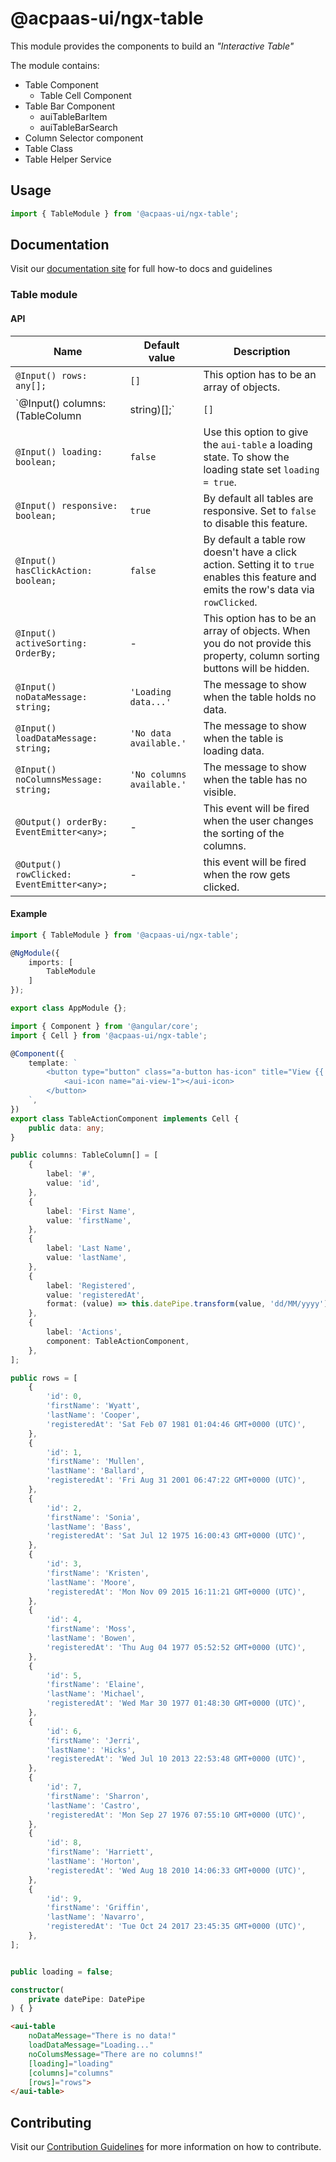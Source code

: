 # @acpaas-ui/ngx-table

This module provides the components to build an *"Interactive Table"*

The module contains:
- Table Component
    - Table Cell Component
- Table Bar Component
    - auiTableBarItem
    - auiTableBarSearch
- Column Selector component
- Table Class
- Table Helper Service

## Usage

```typescript
import { TableModule } from '@acpaas-ui/ngx-table';
```

## Documentation

Visit our [documentation site](https://antwerp-ui.digipolis.be/) for full how-to docs and guidelines

### Table module

#### API

| Name         | Default value | Description |
| -----------  | ------ | -------------------------- |
| `@Input() rows: any[];` | `[]` | This option has to be an array of objects. |
| `@Input() columns: (TableColumn|string)[];` | `[]` | An array of TableColumns or an array of strings. Use this option to define and manage the columns of the table. |
| `@Input() loading: boolean;` | `false` | Use this option to give the `aui-table` a loading state. To show the loading state set `loading = true`. |
| `@Input() responsive: boolean;` | `true` | By default all tables are responsive. Set to `false` to disable this feature. |
| `@Input() hasClickAction: boolean;` | `false` | By default a table row doesn't have a click action. Setting it to `true` enables this feature and emits the row's data via `rowClicked`. |
| `@Input() activeSorting: OrderBy;` | - | This option has to be an array of objects. When you do not provide this property, column sorting buttons will be hidden. |
| `@Input() noDataMessage: string;` | `'Loading data...'` | The message to show when the table holds no data. |
| `@Input() loadDataMessage: string;` | `'No data available.'` | The message to show when the table is loading data. |
| `@Input() noColumnsMessage: string;` | `'No columns available.'` | The message to show when the table has no visible. |
| `@Output() orderBy: EventEmitter<any>;` | - | This event will be fired when the user changes the sorting of the columns. |
| `@Output() rowClicked: EventEmitter<any>;` | - | this event will be fired when the row gets clicked. |

#### Example

```typescript
import { TableModule } from '@acpaas-ui/ngx-table';

@NgModule({
    imports: [
        TableModule
    ]
});

export class AppModule {};
```

```typescript
import { Component } from '@angular/core';
import { Cell } from '@acpaas-ui/ngx-table';

@Component({
	template: `
		<button type="button" class="a-button has-icon" title="View {{ data?.firstName }}'s profile">
			<aui-icon name="ai-view-1"></aui-icon>
		</button>
	`,
})
export class TableActionComponent implements Cell {
	public data: any;
}
```

```typescript
public columns: TableColumn[] = [
	{
		label: '#',
		value: 'id',
	},
	{
		label: 'First Name',
		value: 'firstName',
	},
	{
		label: 'Last Name',
		value: 'lastName',
	},
	{
		label: 'Registered',
		value: 'registeredAt',
		format: (value) => this.datePipe.transform(value, 'dd/MM/yyyy'),
	},
	{
		label: 'Actions',
		component: TableActionComponent,
	},
];

public rows = [
    {
        'id': 0,
        'firstName': 'Wyatt',
        'lastName': 'Cooper',
        'registeredAt': 'Sat Feb 07 1981 01:04:46 GMT+0000 (UTC)',
    },
    {
        'id': 1,
        'firstName': 'Mullen',
        'lastName': 'Ballard',
        'registeredAt': 'Fri Aug 31 2001 06:47:22 GMT+0000 (UTC)',
    },
    {
        'id': 2,
        'firstName': 'Sonia',
        'lastName': 'Bass',
        'registeredAt': 'Sat Jul 12 1975 16:00:43 GMT+0000 (UTC)',
    },
    {
        'id': 3,
        'firstName': 'Kristen',
        'lastName': 'Moore',
        'registeredAt': 'Mon Nov 09 2015 16:11:21 GMT+0000 (UTC)',
    },
    {
        'id': 4,
        'firstName': 'Moss',
        'lastName': 'Bowen',
        'registeredAt': 'Thu Aug 04 1977 05:52:52 GMT+0000 (UTC)',
    },
    {
        'id': 5,
        'firstName': 'Elaine',
        'lastName': 'Michael',
        'registeredAt': 'Wed Mar 30 1977 01:48:30 GMT+0000 (UTC)',
    },
    {
        'id': 6,
        'firstName': 'Jerri',
        'lastName': 'Hicks',
        'registeredAt': 'Wed Jul 10 2013 22:53:48 GMT+0000 (UTC)',
    },
    {
        'id': 7,
        'firstName': 'Sharron',
        'lastName': 'Castro',
        'registeredAt': 'Mon Sep 27 1976 07:55:10 GMT+0000 (UTC)',
    },
    {
        'id': 8,
        'firstName': 'Harriett',
        'lastName': 'Horton',
        'registeredAt': 'Wed Aug 18 2010 14:06:33 GMT+0000 (UTC)',
    },
    {
        'id': 9,
        'firstName': 'Griffin',
        'lastName': 'Navarro',
        'registeredAt': 'Tue Oct 24 2017 23:45:35 GMT+0000 (UTC)',
    },
];


public loading = false;

constructor(
	private datePipe: DatePipe
) { }
```

```html
<aui-table
    noDataMessage="There is no data!"
    loadDataMessage="Loading..."
    noColumsMessage="There are no columns!"
    [loading]="loading"
    [columns]="columns"
    [rows]="rows">
</aui-table>
```

## Contributing

Visit our [Contribution Guidelines](../../CONTRIBUTING.md) for more information on how to contribute.
